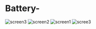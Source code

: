 # Battery-
![screen3](https://github.com/karun02525/Battery-/assets/36824081/9dd57f3a-80d7-465b-bc9c-93650d912f43)
![screen2](https://github.com/karun02525/Battery-/assets/36824081/0008ceb1-fa5e-401d-896a-77feb0a28146)
![screen1](https://github.com/karun02525/Battery-/assets/36824081/ffbbcc8e-b7b4-416c-ad89-690597ee27f7)
![scree3](https://github.com/karun02525/Battery-/assets/36824081/c8b34e76-2202-4b5a-a5aa-1987377cea19)
